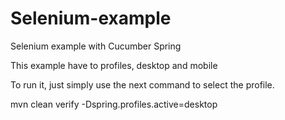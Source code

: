 # Selenium-example
Selenium example with Cucumber Spring

This example have to profiles, desktop and mobile

To run it, just simply use the next command to select the profile.

mvn clean verify -Dspring.profiles.active=desktop  
